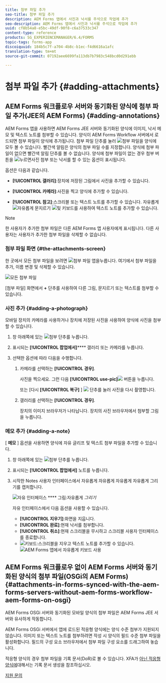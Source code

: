 ```yaml
---
title: 첨부 파일 추가
seo-title: 첨부 파일 추가
description: AEM Forms 앱에서 사진과 낙서를 주석으로 작업에 추가
seo-description: AEM Forms 앱에서 사진과 낙서를 주석으로 작업에 추가
uuid: cf8b54a8-e5bc-49df-90f8-c6a37533c347
content-type: reference
products: SG_EXPERIENCEMANAGER/6.4/FORMS
topic-tags: forms-app
discoiquuid: 184b5c7f-a704-4b8c-b1ec-f4d6616a1afc
translation-type: tm+mt
source-git-commit: 07192aee6699fa113db7b7983c548bcd0d291ebb

---
```



# 첨부 파일 추가 {#adding-attachments}

## AEM Forms 워크플로우 서버와 동기화된 양식에 첨부 파일 추가(JEE의 AEM Forms) {#adding-annotations}

AEM Forms 앱을 사용하면 AEM Forms JEE 서버와 동기화된 양식에 이미지, 낙서 메모 및 텍스트 노트를 첨부할 수 있습니다. 양식이 AEM Forms Workflow 서버에서 로드되면 첨부 파일이 양식에 추가됩니다. 첨부 파일 단추를 눌러 ![첨부 파일을](assets/attachments-app.png) 양식에 모두 볼 수 있습니다. 빨간색 알림은 양식의 첨부 파일 수를 지정합니다. 양식에 첨부 파일이 없으면 빨간색 알림 단추를 볼 수 없습니다. 양식에 첨부 파일이 없는 경우 첨부 버튼을 ![누르면](assets/attch.png)사진 첨부 또는 낙서를 할 수 있는 옵션이 표시됩니다.

옵션은 다음과 같습니다.

* **[!UICONTROL 갤러리]**:장치에 저장된 그림에서 사진을 추가할 수 있습니다.

* **[!UICONTROL 카메라]**:사진을 찍고 양식에 추가할 수 있습니다.

* **[!UICONTROL 참고]**:스크리블 또는 텍스트 노트를 추가할 수 있습니다. 자유롭게 ![자유롭게](assets/scribble.png) 문지르기 ![및](assets/keyboard.png) 키보드를 사용하여 텍스트 노트를 추가할 수 있습니다.

>[!NOTE]
>
>한 사용자가 추가한 첨부 파일은 다른 AEM Forms 앱 사용자에게 표시됩니다. 다른 사용자는 사용자가 추가한 첨부 파일을 삭제할 수 없습니다.


### 첨부 파일 화면 {#the-attachments-screen}

한 곳에서 모든 첨부 파일을 보려면 ![첨부 파일 앱을](assets/attachments-app.png)누릅니다. 여기에서 첨부 파일을 추가, 이름 변경 및 삭제할 수 있습니다.

![모든 첨부 파일](assets/attachments-screen.png)

[첨부 파일] 화면에서 **+** 단추를 사용하여 다른 그림, 문지르기 또는 텍스트를 첨부할 수 있습니다.

### 사진 추가 {#adding-a-photograph}

모바일 장치의 카메라를 사용하거나 장치에 저장된 사진을 사용하여 양식에 사진을 첨부할 수 있습니다.

1. 창 아래쪽에 있는 ![첨부](assets/attch.png) 단추를 누릅니다.
1. 표시되는 **[!UICONTROL 팝업에서]****** 갤러리 또는 카메라를 누릅니다.
1. 선택한 옵션에 따라 다음을 수행합니다.

   1. 카메라를 선택하는 **[!UICONTROL 경우]**.

      사진을 찍으세요. 그런 다음 **[!UICONTROL use-pic]**![](assets/use-pic.png) 버튼을 누릅니다.

      또는 [다시 **[!UICONTROL 복구]** ] ![](assets/retake.png) 단추를 눌러 사진을 다시 촬영합니다.

   1. 갤러리를 선택하는 **[!UICONTROL 경우]**.

      장치의 이미지 브라우저가 나타납니다. 장치의 사진 브라우저에서 첨부할 그림을 누릅니다.

### 메모 추가 {#adding-a-note}

[ **메모** ] 옵션을 사용하면 양식에 자유 글리프 및 텍스트 첨부 파일을 추가할 수 있습니다.

1. 창 아래쪽에 있는 ![첨부](assets/attch.png) 단추를 누릅니다.
1. 표시되는 **[!UICONTROL 팝업에서]** 노트를 누릅니다.
1. 시작한 Notes 사용자 인터페이스에서 자유롭게 자유롭게 자유롭게 자유롭게 그리기를 캡처합니다.

   ![자유 인터페이스](assets/scribble-ui.png)
   **** 그림:자유롭게 *그리기*

   자유 인터페이스에서 다음 옵션을 사용할 수 있습니다.

   * **[!UICONTROL 지우기]**:화면을 지웁니다.
   * **[!UICONTROL 완료]**:현재 낙서를 첨부합니다.
   * **[!UICONTROL 취소]**:현재 스크리블을 무시하고 스크리블 사용자 인터페이스를 종료합니다.
   * ![키보드](assets/keyboard.png):스크리블을 지우고 텍스트 노트를 추가할 수 있습니다.
   ![AEM Forms 앱에서 자유롭게 키보드 사용](assets/keyboard-inapp.png)

## AEM Forms 워크플로우 없이 AEM Forms 서버와 동기화된 양식의 첨부 파일(OSGi의 AEM Forms) {#attachments-in-forms-synced-with-the-aem-forms-servers-without-aem-forms-workflow-aem-forms-on-osgi}

AEM Forms OSGi 서버와 동기화된 모바일 양식의 첨부 파일은 AEM Forms JEE 서버와 유사하게 작동합니다.

AEM Forms OSGi 서버에서 앱에 로드된 적응형 양식에는 양식 수준 첨부가 지원되지 않습니다. 이미지 또는 텍스트 노트를 첨부하려면 작성 시 양식의 필드 수준 첨부 파일을 활성화합니다. 필드의 구성 요소 브라우저에서 첨부 파일 구성 요소를 드래그하여 놓습니다.

적응형 양식의 경우 첨부 파일을 기록 문서(DoR)로 볼 수 있습니다. XFA가 [아닌 적응형 양식에](/help/forms/using/generate-document-of-record-for-non-xfa-based-adaptive-forms.md)대해서는 기록 문서 생성을 참조하십시오.

[지원 문의](https://www.adobe.com/account/sign-in.supportportal.html)
